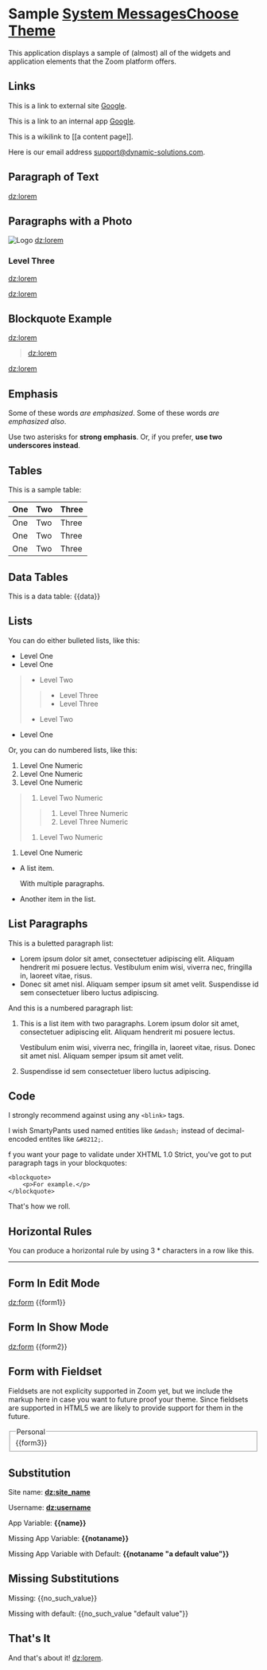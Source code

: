 Sample  <a class="action" href="sample/messages">System Messages</a><a class="action" href="sample/choose">Choose Theme</a >
====
This application displays a sample of (almost) all of the widgets and application elements that the Zoom platform offers.

Links
----
This is a link to external site [Google](http://www.google.com).

This is a link to an internal app [Google](/home).

This is a wikilink to [[a content page]].

Here is our email address <support@dynamic-solutions.com>.

Paragraph of Text
----
<dz:lorem>

Paragraphs with a Photo
----

![Logo](http://upload.wikimedia.org/wikipedia/commons/thumb/f/f5/Einstein_1921_portrait2.jpg/192px-Einstein_1921_portrait2.jpg) <dz:lorem>

### Level Three

<dz:lorem>  

<dz:lorem>

Blockquote Example
----

<dz:lorem>

> <dz:lorem>

<dz:lorem>


Emphasis
----

Some of these words *are emphasized*.
Some of these words _are emphasized also_.

Use two asterisks for **strong emphasis**.
Or, if you prefer, __use two underscores instead__.

Tables
----
This is a sample table:

One   | Two   | Three  
----- | ----- | -------
One   | Two   | Three 
One   | Two   | Three 
One   | Two   | Three 

Data Tables
----
This is a data table:
{{data}}

Lists
----

You can do either bulleted lists, like this:

* Level One
* Level One
> * Level Two
>> * Level Three
>> * Level Three
> * Level Two
* Level One

Or, you can do numbered lists, like this:

1. Level One Numeric
1. Level One Numeric
1. Level One Numeric
> 1. Level Two Numeric
>> 1. Level Three Numeric
>> 1. Level Three Numeric
> 1. Level Two Numeric
1. Level One Numeric
 
 *   A list item.

     With multiple paragraphs.

 *   Another item in the list.
     

List Paragraphs
----
This is a buletted paragraph list:

*   Lorem ipsum dolor sit amet, consectetuer adipiscing elit.
    Aliquam hendrerit mi posuere lectus. Vestibulum enim wisi,
    viverra nec, fringilla in, laoreet vitae, risus.
*   Donec sit amet nisl. Aliquam semper ipsum sit amet velit.
    Suspendisse id sem consectetuer libero luctus adipiscing.

And this is a numbered paragraph list:

1.  This is a list item with two paragraphs. Lorem ipsum dolor
    sit amet, consectetuer adipiscing elit. Aliquam hendrerit
    mi posuere lectus.

    Vestibulum enim wisi, viverra nec, fringilla in, laoreet
    vitae, risus. Donec sit amet nisl. Aliquam semper ipsum
    sit amet velit.

2.  Suspendisse id sem consectetuer libero luctus adipiscing.


Code
----
I strongly recommend against using any `<blink>` tags.

I wish SmartyPants used named entities like `&mdash;`
instead of decimal-encoded entites like `&#8212;`.


f you want your page to validate under XHTML 1.0 Strict,
you've got to put paragraph tags in your blockquotes:

    <blockquote>
        <p>For example.</p>
    </blockquote>

That's how we roll.

Horizontal Rules
----
You can produce a horizontal rule by using 3 * characters in a row like this.
***

Form In Edit Mode
----

<dz:form>
    {{form1}}
</form>

Form In Show Mode
----
<dz:form>
    {{form2}}
</form>


Form with Fieldset
----
Fieldsets are not explicity supported in Zoom yet, but we include the markup here in case
you want to future proof your theme.  Since fieldsets are supported in HTML5 we are likely
to provide support for them in the future.

<form>
  <fieldset>
     <legend>Personal</legend>
     {{form3}}
  </fieldset>
</form>

Substitution
----

Site name: **<dz:site_name>**

Username: **<dz:username>**

App Variable: **{{name}}**

Missing App Variable: **{{notaname}}**

Missing App Variable with Default: **{{notaname "a default value"}}**



Missing Substitutions
----
Missing: {{no_such_value}}

Missing with default: {{no_such_value "default value"}}



That's It
----
And that's about it!  <dz:lorem>.



